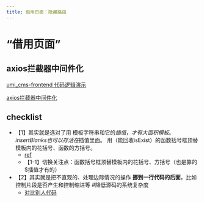 ```yaml
---
title: 借用页面：隐藏路由
---
```


# “借用页面”

## axios拦截器中间件化

[umi_cms-frontend 代码逻辑演示](https://gitee.com/az22c/umi_cms-frontend#代码逻辑演示)

[axios拦截器中间件化](https://gitee.com/az22c/umi_cms-frontend/tree/master#axios拦截器中间件化)

## checklist

- 【1】其实就是选对了用 模板字符串和它的$插值，才有大面积模板。insertBlanks也可以存活在$插值里面。  用（能回收isExist）的函数括号框顶替模板内的花括号、函数的方括号。
  - [ref](https://gitee.com/az22c/element-checklist/blob/master/src/views/FormEditor/FormCode/snippetVue.js)
  - 【1-1】切换关注点：函数括号框顶替模板内的花括号、方括号（也是靠的$插值才有的）
- 【2】其实就是把不直观的、处理边际情况的操作 **挪到一行代码的后面**，比如控制片段是否产生和控制缩进等 #降低源码的系统复杂度
  - [对比别人代码](https://github.com/vform666/variant-form/blob/master/src/utils/validators.js)


